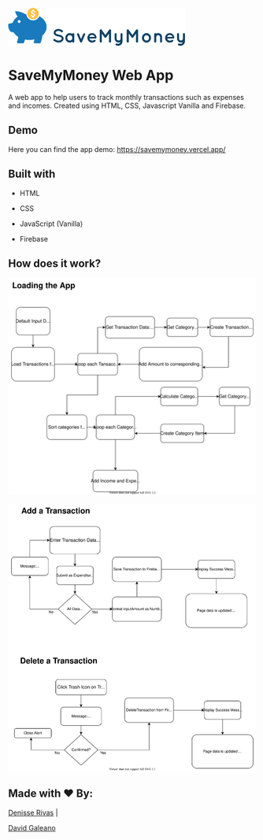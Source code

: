 

![SaveMyMoney Logo](assets/saveMymoney_logo.png)

  
  

# SaveMyMoney Web App

  

A web app to help users to track monthly transactions such as expenses and incomes. Created using HTML, CSS, Javascript Vanilla and Firebase.

  

## Demo

  

Here you can find the app demo: https://savemymoney.vercel.app/

  

## Built with

* HTML

* CSS

* JavaScript (Vanilla)

* Firebase

## How does it work?

![Diagram for loading the app](diagrams/diagram_loading.svg)

![Diagram for adding or deleting transactions](diagrams/diagram_transactions.svg)


## Made with ❤️ By:

  

[Denisse Rivas](https://github.com/iqrivas) |

[David Galeano](https://github.com/davidevOS)

  

```
